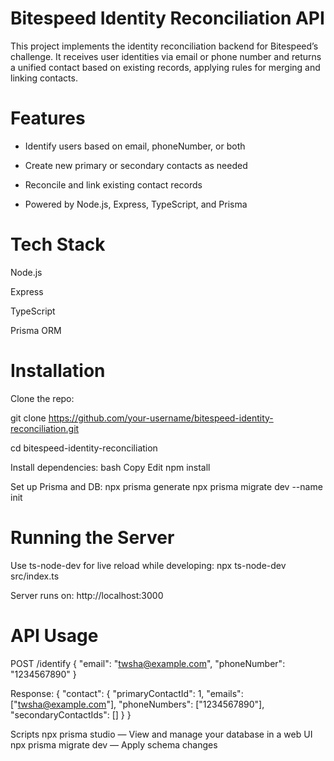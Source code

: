 # Bitespeed Identity Reconciliation API
This project implements the identity reconciliation backend for Bitespeed’s challenge. It receives user identities via email or phone number and returns a unified contact based on existing records, applying rules for merging and linking contacts.

# Features
- Identify users based on email, phoneNumber, or both

- Create new primary or secondary contacts as needed

- Reconcile and link existing contact records

- Powered by Node.js, Express, TypeScript, and Prisma

# Tech Stack
Node.js

Express

TypeScript

Prisma ORM


# Installation
Clone the repo:

git clone https://github.com/your-username/bitespeed-identity-reconciliation.git

cd bitespeed-identity-reconciliation

Install dependencies:
bash
Copy
Edit
npm install

Set up Prisma and DB:
npx prisma generate
npx prisma migrate dev --name init

# Running the Server
Use ts-node-dev for live reload while developing:
npx ts-node-dev src/index.ts

Server runs on:
http://localhost:3000

# API Usage
POST /identify
{
  "email": "twsha@example.com",
  "phoneNumber": "1234567890"
}

Response:
{
  "contact": {
    "primaryContactId": 1,
    "emails": ["twsha@example.com"],
    "phoneNumbers": ["1234567890"],
    "secondaryContactIds": []
  }
}


Scripts
npx prisma studio — View and manage your database in a web UI
npx prisma migrate dev — Apply schema changes
